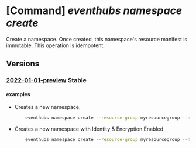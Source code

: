# [Command] _eventhubs namespace create_

Create a namespace. Once created, this namespace's resource manifest is immutable. This operation is idempotent.

## Versions

### [2022-01-01-preview](/Resources/mgmt-plane/L3N1YnNjcmlwdGlvbnMve30vcmVzb3VyY2Vncm91cHMve30vcHJvdmlkZXJzL21pY3Jvc29mdC5ldmVudGh1Yi9uYW1lc3BhY2VzL3t9/2022-01-01-preview.xml) **Stable**

<!-- mgmt-plane /subscriptions/{}/resourcegroups/{}/providers/microsoft.eventhub/namespaces/{} 2022-01-01-preview -->

#### examples

- Creates a new namespace.
    ```bash
        eventhubs namespace create --resource-group myresourcegroup --name mynamespace --location westus --tags tag1=value1 tag2=value2 --sku Standard --enable-auto-inflate
    ```

- Creates a new namespace with Identity & Encryption Enabled
    ```bash
        eventhubs namespace create --resource-group myresourcegroup --name mynamespace --location westus --sku Premium --mi-user-assigned /subscriptions/{subscriptionId}/resourceGroups/{resourcegroup}/providers/Microsoft.ManagedIdentity/userAssignedIdentities/MSIName --encryption-config key-name=key1 key-vault-uri=https://mykeyvault.vault.azure.net/ user-assigned-identity=/subscriptions/{subscriptionId}}/resourceGroups/{resourcegroup}/providers/Microsoft.ManagedIdentity/userAssignedIdentities/MSIName --encryption-config key-name=key1 key-vault-uri=https://mykeyvault.vault.azure.net/ user-assigned-identity=/subscriptions/{subscriptionId}}/resourceGroups/{resourcegroup}/providers/Microsoft.ManagedIdentity/userAssignedIdentities/MSIName
    ```
